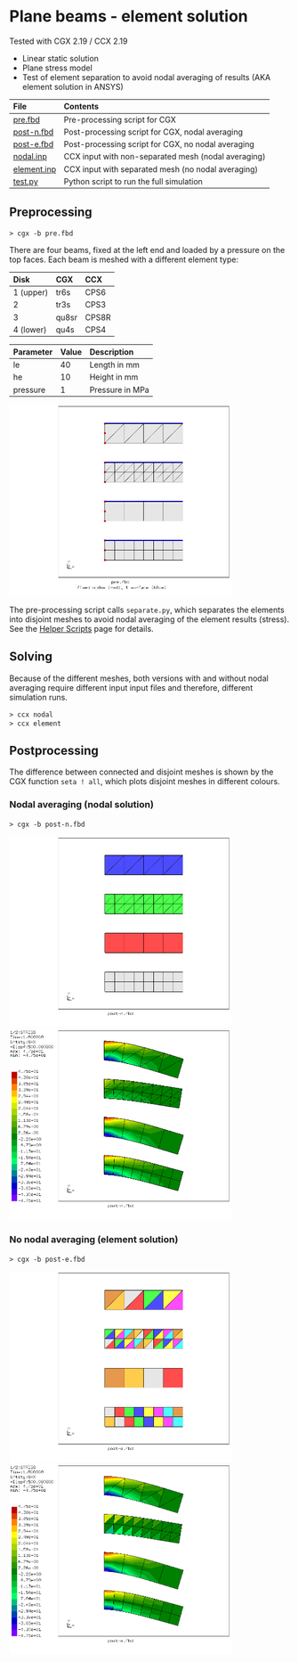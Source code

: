 # Plane beams - element solution
Tested with CGX 2.19 / CCX 2.19

+ Linear static solution
+ Plane stress model
+ Test of element separation to avoid nodal averaging of results (AKA element solution in ANSYS)

File                       | Contents    
:-------------             | :-------------
[pre.fbd](pre.fbd)         | Pre-processing script for CGX     
[post-n.fbd](post-n.fbd)   | Post-processing script for CGX, nodal averaging
[post-e.fbd](post-e.fbd)   | Post-processing script for CGX, no nodal averaging
[nodal.inp](nodal.inp)     | CCX input with non-separated mesh (nodal averaging)
[element.inp](element.inp) | CCX input with separated mesh (no nodal averaging)
[test.py](test.py)         | Python script to run the full simulation

## Preprocessing
```
> cgx -b pre.fbd
```
There are four beams, fixed at the left end and loaded by a pressure on the top faces. Each beam is meshed with a different element type:

Disk     | CGX  | CCX
:--      | :--  | :--
1 (upper)| tr6s | CPS6
2        | tr3s | CPS3
3        | qu8sr| CPS8R
4 (lower)| qu4s | CPS4

Parameter | Value | Description
 :--      | :--   | :--
le        | 40    | Length in mm
he        | 10    | Height in mm
pressure  | 1     | Pressure in MPa

<img src="mesh.png" width="400" title="Beams with different element types">

The pre-processing script calls `separate.py`, which separates the elements into disjoint meshes to avoid nodal averaging of the element results (stress). See the [Helper Scripts](../../Scripts#separatepy) page for details.

## Solving
Because of the different meshes, both versions with and without nodal averaging require different input input files and therefore, different simulation runs.
```
> ccx nodal
> ccx element
```

## Postprocessing

The difference between connected and disjoint meshes is shown by the CGX function `seta ! all`, which plots disjoint meshes in different colours.

### Nodal averaging (nodal solution)
```
> cgx -b post-n.fbd
```
<img src="nodal-mesh.png" width="400" title="Elements are connected by sharing nodes"><img src="nodal-sx.png" width="400" title="Longitudinal stress, averaged at the nodes">

### No nodal averaging (element solution)
```
> cgx -b post-e.fbd
```
<img src="element-mesh.png" width="400" title="Elements don't share nodes, nodes are connected by equations"><img src="element-sx.png" width="400" title="Longitudinal stress, not averaged at the nodes">
